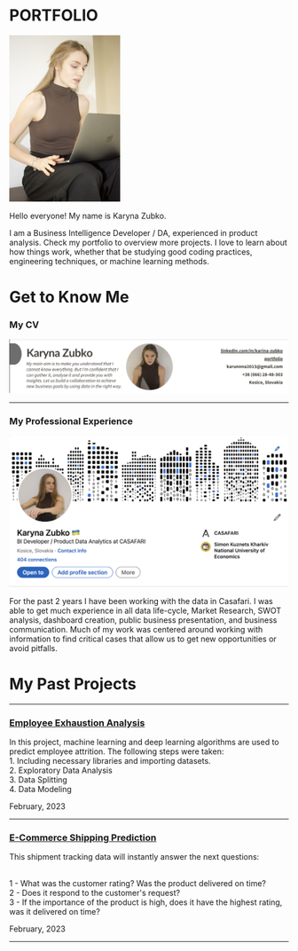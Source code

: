 
# PORTFOLIO
<p align="center">
  
<img src="images/DSC_0382.jpeg" height=300></p>
  
Hello everyone! My name is Karyna Zubko.



<p> I am a Business Intelligence Developer / DA, experienced in product analysis. Check my portfolio to overview more projects. I love to learn about how things work, whether that be studying good coding practices, engineering techniques, or machine learning methods. </p>





# Get to Know Me 

### My CV

<p align="center">
<a href="https://github.com/KarinaZubko/Portfolio/blob/main/images/Zubko_Karyna_CV.pdf"><img src="images/CV_header.png"></a></p>

<hr>


### My Professional Experience
  <p align="center">
<a href="https://www.linkedin.com/in/karina-zubko/"><img src="images/LN_header.png"></a></p>
  
  <p>For the past 2 years I have been working with the data in Casafari. I was able to get much experience in all data life-cycle, Market Research, SWOT analysis, dashboard creation, public business presentation, and business communication. Much of my work was centered around working with information to find critical cases that allow us to get new opportunities or avoid pitfalls.</p>


# My Past Projects

<hr>

### [Employee Exhaustion Analysis](https://github.com/KarinaZubko/Portfolio/blob/main/Employee%20Exhaustion%20Analysis/Employee_Exhaustion_Analysis_using_ML.ipynb)


<p>
In this project, machine learning and deep learning algorithms are used to predict employee attrition. The following steps were taken:
<br>
1. Including necessary libraries and importing datasets.
<br>
2. Exploratory Data Analysis
<br>
3. Data Splitting
<br>
4. Data Modeling
 </p>


February, 2023
<hr>

### [E-Commerce Shipping Prediction](https://github.com/KarinaZubko/Portfolio/blob/main/E_Commerce_Shipping/Prediction.ipynb)


<p>
This shipment tracking data will instantly answer the next questions:

<br> 1 - What was the customer rating? Was the product delivered on time?
<br> 2 - Does it respond to the customer's request?
<br> 3 - If the importance of the product is high, does it have the highest rating, was it delivered on time?
 </p>


February, 2023
<hr>
